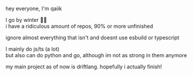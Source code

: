 <!-- Write your comments here 
<div align="center">  
  
  
  ![Typing SVG](https://readme-typing-svg.herokuapp.com?font=quicksand&color=FFFFFF&background=000000&center=true&vCenter=true&height=100&lines=I+am+qaiik.;Blooket+and+Betastar+hacker.)
  
  
  ![qaiik's GitHub stats](https://github-readme-stats.vercel.app/api?username=qaiik&theme=dark)
  
  
  ![GitHub Streak](https://github-readme-streak-stats.herokuapp.com?user=qaiik&theme=dark&hide_border=true&fire=DD6E25&background=000000&currStreakNum=DD0000)
  
  
  ![Top Langs](https://github-readme-stats.vercel.app/api/top-langs/?username=qaiik&langs_count=4&theme=dark)
</div>

-->

hey everyone, I'm qaiik 

I go by winter 🏳️‍⚧️<br/>
i have a ridiculous amount of repos, 90% or more unfinished

ignore almost everything that isn't and doesnt use esbuild or typescript

I mainly do js/ts (a lot)<br/> but also can do python and go, although im not as strong in them anymore  

my main project as of now is driftlang. hopefully i actually finish!
